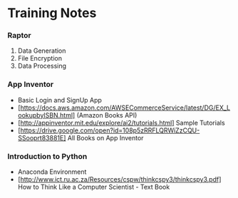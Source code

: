 # Training Notes

### Raptor 
1.  Data Generation
2.  File Encryption
3.  Data Processing

### App Inventor
* Basic Login and SignUp App
* [https://docs.aws.amazon.com/AWSECommerceService/latest/DG/EX_LookupbyISBN.html] (Amazon Books API)
* [http://appinventor.mit.edu/explore/ai2/tutorials.html] Sample Tutorials
* [https://drive.google.com/open?id=108p5zRRFLQRWiZzCQU-SSooprt83881E] All Books on App Inventor



### Introduction to Python
* Anaconda Environment
* [http://www.ict.ru.ac.za/Resources/cspw/thinkcspy3/thinkcspy3.pdf] How to Think Like a Computer Scientist - Text Book


